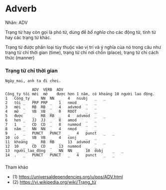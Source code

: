 # Adverb 

Nhãn: ADV 

Trạng từ hay còn gọi là phó từ, dùng để *bổ nghĩa* cho các động từ, tính từ hay các trạng từ khác.

Trạng từ được phân loại tùy thuộc vào vị trí và ý nghĩa của nó trong câu như trạng từ chỉ thời gian (time), trạng từ chỉ nơi chốn (place), trạng từ chỉ cách thức (manner) 

### Trạng từ chỉ thời gian

```
Ngày_mai, anh ta đi chơi.  
```


```
            ADV  VERB  ADV  
Công_ty tôi mới  mở    được hơn 1 năm, có khoảng 10 người lao động.
1	Công_ty	_	NN	NN	_	4	nsubj	_	_
2	tôi	_	PRP	PRP	_	1	nmod	_	_
3	mới	_	RB	RB	_	4	advmod	_	_
4	mở	_	VB	VB	_	0	ROOT	_	_
5	được	_	RB	RB	_	4	advmod	_	_
6	hơn	_	JJ	JJ	_	8	amod	_	_
7	1	_	CD	CD	_	8	nummod	_	_
8	năm	_	NN	NN	_	4	nmod	_	_
9	,	_	PUNCT	PUNCT	_	4	punct	_	_
10	có	_	VB	VB	_	4	conj	_	_
11	khoảng	_	RB	RB	_	13	advmod	_	_
12	10	_	CD	CD	_	13	nummod	_	_
13	người_lao_động	_	NN	NN	_	10	dobj	_	_
14	.	_	PUNCT	PUNCT	_	4	punct	_	_
```

### 



Tham khảo
 
* (1) https://universaldependencies.org/u/pos/ADV.html
* (2) https://vi.wikipedia.org/wiki/Trạng_từ